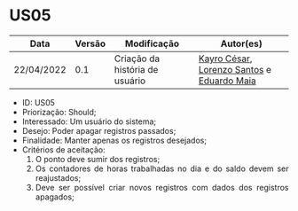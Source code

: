 # US05


|Data | Versão | Modificação | Autor(es)|
| -- | -- | -- | -- |
| 22/04/2022 | 0.1 | Criação da história de usuário | [Kayro César](https://github.com/kayrocesar), [Lorenzo Santos](https://github.com/kayrocesar) e [Eduardo Maia](https://github.com/eduardomr) |


<ul>
<li> ID: US05</li>
<li>Priorização: Should;</li>
<li>Interessado: Um usuário do sistema;</li>
<li>Desejo: Poder apagar registros passados;</li>
<li>Finalidade: Manter apenas os registros desejados;</li>
<li align="justify"> Critérios de aceitação:
    <ol>
    <li> O ponto deve sumir dos registros;</li>
    <li> Os contadores de horas trabalhadas no dia e do saldo devem ser reajustados;</li>
    <li>Deve ser possível criar novos registros com dados dos registros apagados;</li>
    </ol>
</ul>
